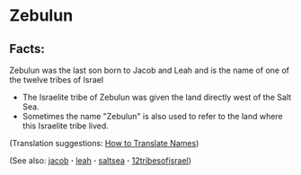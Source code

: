 # Zebulun #

## Facts: ##

Zebulun was the last son born to Jacob and Leah and is the name of one of the twelve tribes of Israel

* The Israelite tribe of Zebulun was given the land directly west of the Salt Sea.
* Sometimes the name "Zebulun" is also used to refer to the land where this Israelite tribe lived.
  

(Translation suggestions: [How to Translate Names](https://git.door43.org/Door43/en-ta-translate-vol1/src/master/content/translate_names.md))

(See also: [jacob](../other/jacob.md) **·** [leah](../other/leah.md) **·** [saltsea](../other/saltsea.md) **·** [12tribesofisrael](../other/12tribesofisrael.md))

